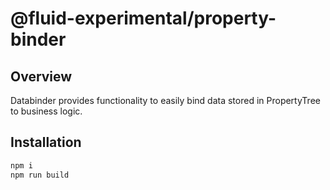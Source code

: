 # @fluid-experimental/property-binder

## Overview
Databinder provides functionality to easily bind data stored in PropertyTree to business logic.

## Installation

```bash
npm i
npm run build
```

